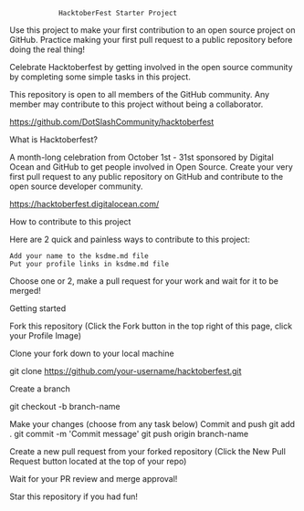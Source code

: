 
                HacktoberFest Starter Project

Use this project to make your first contribution to an open source project on GitHub. Practice making your first pull request to a public repository before doing the real thing!

Celebrate Hacktoberfest by getting involved in the open source community by completing some simple tasks in this project.

This repository is open to all members of the GitHub community. Any member may contribute to this project without being a collaborator.

https://github.com/DotSlashCommunity/hacktoberfest


What is Hacktoberfest?


A month-long celebration from October 1st - 31st sponsored by Digital Ocean and GitHub to get people involved in Open Source. Create your very first pull request to any public repository on GitHub and contribute to the open source developer community.

https://hacktoberfest.digitalocean.com/

How to contribute to this project

Here are 2 quick and painless ways to contribute to this project:

    Add your name to the ksdme.md file
    Put your profile links in ksdme.md file
    
Choose one or 2, make a pull request for your work and wait for it to be merged!

Getting started

Fork this repository (Click the Fork button in the top right of this page, click your Profile Image)

Clone your fork down to your local machine

git clone https://github.com/your-username/hacktoberfest.git

Create a branch

git checkout -b branch-name

Make your changes (choose from any task below)
Commit and push
git add .
git commit -m 'Commit message'
git push origin branch-name

Create a new pull request from your forked repository (Click the New Pull Request button located at the top of your repo)

Wait for your PR review and merge approval!

Star this repository if you had fun!

